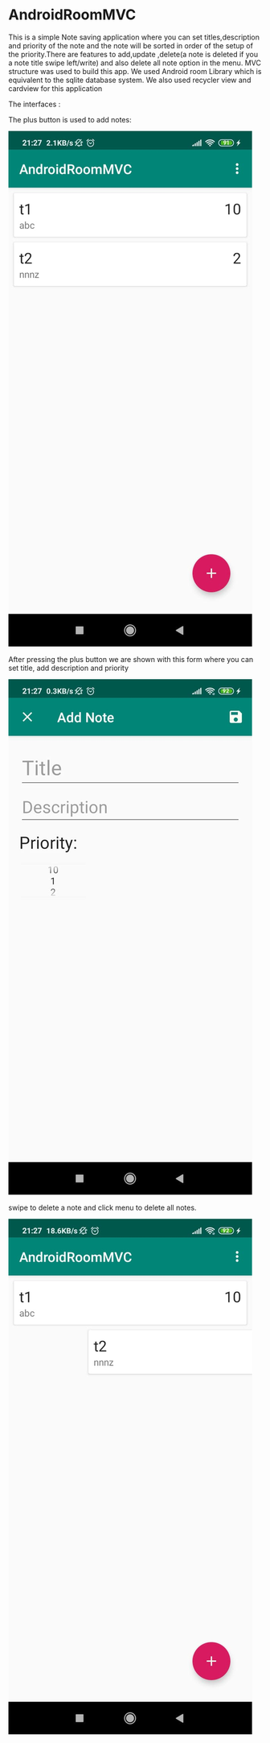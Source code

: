 # AndroidRoomMVC
This is a simple Note saving application where you can set titles,description and priority of the note and the note will be sorted in order
of the setup of the priority.There are features to add,update ,delete(a note is deleted if you a note title swipe left/write) and also 
delete all note option in the menu.
MVC structure was used to build this app.
We used Android room Library which is equivalent to the sqlite database system.
We also used recycler view and cardview for this application


The interfaces :



The plus button is used to add notes:

![Image description](https://github.com/PlabonKumarsaha/AndroidRoomMVC/blob/master/images/78542324_760892381053603_1774269355257757696_n.jpg)





After pressing the plus button we are shown with this form where you can set title, add description and priority


![Image description](https://github.com/PlabonKumarsaha/AndroidRoomMVC/blob/master/images/78322959_2524598121160707_7698239479441522688_n.jpg)





swipe to delete a note and click menu to delete all notes.


![Image description](https://github.com/PlabonKumarsaha/AndroidRoomMVC/blob/master/images/77156470_2193699640934959_885923715894738944_n.jpg)


